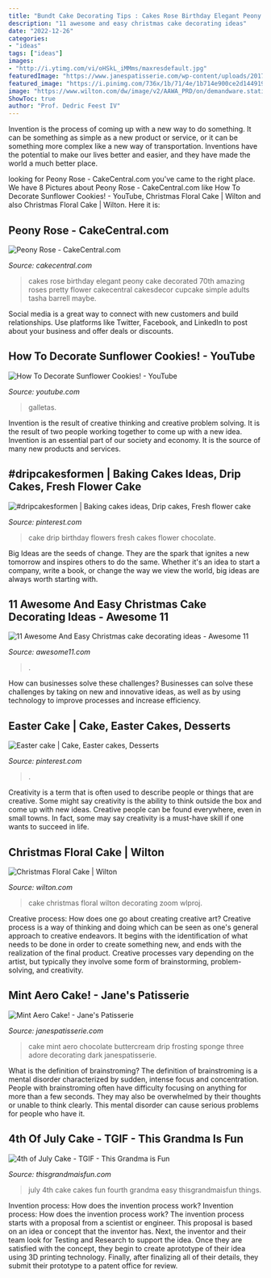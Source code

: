 ```yaml
---
title: "Bundt Cake Decorating Tips : Cakes Rose Birthday Elegant Peony Cake Decorated 70th Amazing Roses Pretty Flower Cakecentral Cakesdecor Cupcake Simple Adults Tasha Barrell Maybe"
description: "11 awesome and easy christmas cake decorating ideas"
date: "2022-12-26"
categories:
- "ideas"
tags: ["ideas"]
images:
- "http://i.ytimg.com/vi/oHSkL_iMMms/maxresdefault.jpg"
featuredImage: "https://www.janespatisserie.com/wp-content/uploads/2017/05/IMG_9099.jpg"
featured_image: "https://i.pinimg.com/736x/1b/71/4e/1b714e900ce2d144919995138f7de6b4.jpg"
image: "https://www.wilton.com/dw/image/v2/AAWA_PRD/on/demandware.static/-/Sites-wilton-project-master/default/dwff4fa254/images/project/WLPROJ-9502/Christmas-Floral-Cake.jpg?sw=1440&amp;sh=750&amp;sm=fit"
ShowToc: true
author: "Prof. Dedric Feest IV"
---
```



Invention is the process of coming up with a new way to do something. It can be something as simple as a new product or service, or it can be something more complex like a new way of transportation. Inventions have the potential to make our lives better and easier, and they have made the world a much better place.

	

		
looking for Peony Rose - CakeCentral.com you've came to the right place. We have 8 Pictures about Peony Rose - CakeCentral.com like How To Decorate Sunflower Cookies! - YouTube, Christmas Floral Cake | Wilton and also Christmas Floral Cake | Wilton. Here it is:
		
    
## Peony Rose - CakeCentral.com

<img loading=lazy src="https://cdn001.cakecentral.com/gallery/2015/03/900_898778h1Uf_peony-rose.jpg" onerror="this.onerror=null;this.src='https://tse2.mm.bing.net/th?id=OIP.fTMRtj17z09dVvmpDAGuogHaLL&amp;pid=15.1';" alt="Peony Rose - CakeCentral.com">

_Source: cakecentral.com_

>cakes rose birthday elegant peony cake decorated 70th amazing roses pretty flower cakecentral cakesdecor cupcake simple adults tasha barrell maybe. 

	

Social media is a great way to connect with new customers and build relationships. Use platforms like Twitter, Facebook, and LinkedIn to post about your business and offer deals or discounts.

    
## How To Decorate Sunflower Cookies! - YouTube

<img loading=lazy src="http://i.ytimg.com/vi/oHSkL_iMMms/maxresdefault.jpg" onerror="this.onerror=null;this.src='https://tse2.mm.bing.net/th?id=OIP.AcC73O3aGYZlOWXaBN1XsAHaEK&amp;pid=15.1';" alt="How To Decorate Sunflower Cookies! - YouTube">

_Source: youtube.com_

>galletas. 

	

Invention is the result of creative thinking and creative problem solving. It is the result of two people working together to come up with a new idea. Invention is an essential part of our society and economy. It is the source of many new products and services.

    
## #dripcakesformen | Baking Cakes Ideas, Drip Cakes, Fresh Flower Cake

<img loading=lazy src="https://i.pinimg.com/736x/21/71/bb/2171bb8a5999ccab1c4284744ffb725f.jpg" onerror="this.onerror=null;this.src='https://tse1.mm.bing.net/th?id=OIP.GQSBvK2xkn9w9NQO4SUfNgHaK0&amp;pid=15.1';" alt="#dripcakesformen | Baking cakes ideas, Drip cakes, Fresh flower cake">

_Source: pinterest.com_

>cake drip birthday flowers fresh cakes flower chocolate. 

	

Big Ideas are the seeds of change. They are the spark that ignites a new tomorrow and inspires others to do the same. Whether it's an idea to start a company, write a book, or change the way we view the world, big ideas are always worth starting with.

    
## 11 Awesome And Easy Christmas Cake Decorating Ideas - Awesome 11

<img loading=lazy src="https://www.awesome11.com/wp-content/uploads/2016/11/Christmas-Cake-Decorating-Ideas.jpg" onerror="this.onerror=null;this.src='https://tse3.mm.bing.net/th?id=OIP.vZ7dWmwRJL2yZmx5ddeLHgHaJ4&amp;pid=15.1';" alt="11 Awesome And Easy Christmas cake decorating ideas - Awesome 11">

_Source: awesome11.com_

>. 

	

How can businesses solve these challenges?
Businesses can solve these challenges by taking on new and innovative ideas, as well as by using technology to improve processes and increase efficiency.

    
## Easter Cake | Cake, Easter Cakes, Desserts

<img loading=lazy src="https://i.pinimg.com/736x/1b/71/4e/1b714e900ce2d144919995138f7de6b4.jpg" onerror="this.onerror=null;this.src='https://tse3.mm.bing.net/th?id=OIP.B52viN2HP62phHh-GDKzKQHaJ3&amp;pid=15.1';" alt="Easter cake | Cake, Easter cakes, Desserts">

_Source: pinterest.com_

>. 

	

Creativity is a term that is often used to describe people or things that are creative. Some might say creativity is the ability to think outside the box and come up with new ideas. Creative people can be found everywhere, even in small towns. In fact, some may say creativity is a must-have skill if one wants to succeed in life.

    
## Christmas Floral Cake | Wilton

<img loading=lazy src="https://www.wilton.com/dw/image/v2/AAWA_PRD/on/demandware.static/-/Sites-wilton-project-master/default/dwff4fa254/images/project/WLPROJ-9502/Christmas-Floral-Cake.jpg?sw=1440&amp;sh=750&amp;sm=fit" onerror="this.onerror=null;this.src='https://tse3.mm.bing.net/th?id=OIP.Y7l4sGgs-tzXFIVp52APbgHaHa&amp;pid=15.1';" alt="Christmas Floral Cake | Wilton">

_Source: wilton.com_

>cake christmas floral wilton decorating zoom wlproj. 

	

Creative process: How does one go about creating creative art?
Creative process is a way of thinking and doing which can be seen as one's general approach to creative endeavors. It begins with the identification of what needs to be done in order to create something new, and ends with the realization of the final product. Creative processes vary depending on the artist, but typically they involve some form of brainstorming, problem-solving, and creativity.

    
## Mint Aero Cake! - Jane&#039;s Patisserie

<img loading=lazy src="https://www.janespatisserie.com/wp-content/uploads/2017/05/IMG_9099.jpg" onerror="this.onerror=null;this.src='https://tse1.mm.bing.net/th?id=OIP.E3OSZIlF4DMlVro_HkhXkAHaLH&amp;pid=15.1';" alt="Mint Aero Cake! - Jane&#039;s Patisserie">

_Source: janespatisserie.com_

>cake mint aero chocolate buttercream drip frosting sponge three adore decorating dark janespatisserie. 

	

What is the definition of brainstroming?
The definition of brainstroming is a mental disorder characterized by sudden, intense focus and concentration. People with brainstroming often have difficulty focusing on anything for more than a few seconds. They may also be overwhelmed by their thoughts or unable to think clearly. This mental disorder can cause serious problems for people who have it.

    
## 4th Of July Cake - TGIF - This Grandma Is Fun

<img loading=lazy src="http://www.thisgrandmaisfun.com/wp-content/uploads/2016/06/4th-of-July-Cake.jpg" onerror="this.onerror=null;this.src='https://tse1.mm.bing.net/th?id=OIP.0MABCgfKVY2zqLe53Q9idQHaLH&amp;pid=15.1';" alt="4th of July Cake - TGIF - This Grandma is Fun">

_Source: thisgrandmaisfun.com_

>july 4th cake cakes fun fourth grandma easy thisgrandmaisfun things. 

	

Invention process: How does the invention process work?
Invention process: How does the invention process work?
The invention process starts with a proposal from a scientist or engineer. This proposal is based on an idea or concept that the inventor has. Next, the inventor and their team look for Testing and Research to support the idea. Once they are satisfied with the concept, they begin to create aprototype of their idea using 3D printing technology. Finally, after finalizing all of their details, they submit their prototype to a patent office for review.

